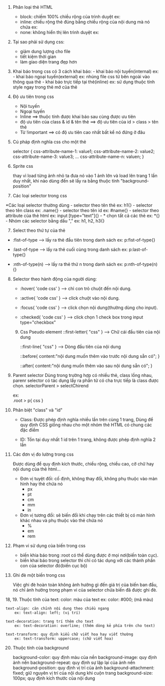 01. Phân loại thẻ HTML
    - block: chiếm 100% chiều rộng của trình duyệt
        ex: <div></div>
    - inline: chiều rộng thẻ đúng bằng chiều rộng của nội dung mà nó chứa
        ex: <span></span>
    - none: không hiển thị lên trình duyệt
        ex: <meta></meta>

02. Tại sao phải sử dụng css:
    - giảm dung lượng cho file
    - tiết kiệm thời gian
    - làm giao diện trang đẹp hơn

03. Khai báo trong css
    có 3 cách khai báo:
        - khai báo nội tuyến(internal)
            ex: <style>
                    code css
                </style>
        - khai báo ngoại tuyến(external)
            ex: nhúng file css từ bên ngoài vào thông qua thẻ <link>
                <link rel="stylesheet" href="style.css">
        - khai báo trực tiếp tại thẻ(inline)
             ex: sử dụng thuộc tính style ngay trong thẻ mở của thẻ

04. Độ ưu tiên trong css

    - Nội tuyến
    - Ngoại tuyến
    - Inline
        ==> thuộc tính được khai báo sau cùng được ưu tiên
    - độ ưu tiên của class & id & tên thẻ
        ==> độ ưu tiên của id > class > tên thẻ
    - Từ !important
        ==> có độ ưu tiên cao nhất bất kể nó đứng ở đâu

05. Cú pháp định nghĩa css cho một thẻ

    selector {
    	css-attribute-name-1: value1;
    	css-attribute-name-2: value2;
    	css-attribute-name-3: value3;
    	...
    	css-attribute-name-n: valuen;
    }

21. Sprite css

    thay vì load từng ảnh nhỏ ta đưa nó vào 1 ảnh lớn và load lên trang 1 lần duy nhất, khi nào dùng đến sẽ lấy ra bằng thuộc tính "background-position"
06. Các loại selector trong css

*Các loại selector thường dùng
    - selector theo tên thẻ
        ex: h1{}
    - selector theo tên class
        ex: .name{}
    - selector theo tên id
        ex: #name{}
    - selector theo attribute của thẻ html
        ex: input [type="text"]{}
    - * chọn tất cả các thẻ
        ex: *{}
    - Nhóm các selector bằng dấu ","
        ex: h1, h2, h3{}

07. Select theo thứ tự của thẻ
- :fist-of-type  --> lấy ra thẻ đầu tiên trong danh sách
    ex: p:fist-of-type{}

- :last-of-type  --> lấy ra thẻ cuối cùng trong danh sách
    ex: p:last-of-type{}

- :nth-of-type(n)  --> lấy ra thẻ thứ n trong danh sách
    ex: p:nth-of-type(n){}


08. Selector theo hành động của người dùng:

    - :hover{
        'code css'
        }
    --> chỉ con trỏ chuột đến nội dung. 

    - :active{
        'code css'
    }
    --> click chuột vào nội dung. 

    - :focus{
        'code css'
    }
    --> click chọn nội dung(thường dùng cho input). 

    - :checked{
        'code css'
    }
    --> click chọn 1 check box trong input type="checkbox"

    09. Css Pseudo element
        ::first-letter{
                "css"
            }
        --> Chữ cái đầu tiên của nội dung

        ::first-line{
                "css"
            }
        --> Dòng đầu tiên của nội dung

        ::before{
                content:"nội dung muốn thêm vào trước nội dung sẵn có";
            }

        ::after{
                content:"nội dung muốn thêm vào sau nội dung sẵn có";
            }

10. Parent selector
    Dùng trong trường hợp có nhiều thẻ, class lồng nhau, parenr selector có tác dụng lấy ra phần tử có cha trực tiếp là class được chọn.
    selectorParent > selectChirend

    ex:     
        .root > p{
            css
        }

11. Phân biệt "class" và "id"

    - Class: Được phép định nghĩa nhiều lần trên cùng 1 trang,
            Dùng để quy định CSS giống nhau cho một nhóm thẻ HTML có chung các đặc điểm
    
    - ID: Tồn tại duy nhất 1 id trên 1 trang, không được phép định nghĩa 2 lần

12. Các đơn vị đo lường trong css

    Được dùng để quy định kích thước, chiều rộng, chiều cao, cỡ chữ hay nội dung của thẻ html...

    * Đơn vị tuyệt đối: cố định, không thay đổi, không phụ thuộc vào màn hình hay thẻ chứa nó
        - px
        - pt
        - cm
        - mm
        - in
    * Đơn vị tương đối: sẽ biến đổi khi chạy trên các thiết bị có màn hình khác nhau và phụ thuộc vào thẻ chứa nó
        - %
        - em
        - rem

16. Phạm vi sử dụng của biến trong css

    - biến khia báo trong :root có thể dùng được ở mọi nơi(biến toàn cục).
    - biến khai báo trong selector thì chỉ có tác dụng với các thành phần con của selector đó(biến cục bộ)

17. Ghi đè một biến trong css

    Việc ghi đè hoàn toàn không ảnh hưởng gì đến giá trị của biến ban đầu, nó chỉ ảnh hưởng trong phạm vi của selector chứa biến đã được ghi đè.

18, 19. Thuộc tính của text:
	color: màu của text
		ex: color: #000; (mã màu)
	
	text-align: căn chỉnh nội dung theo chiều ngang
		ex: text-align: left; (vị trí)

	text-decoration: trang trí thêm cho text
		ex: text-decoration: overline; (thêm dòng kẻ phía trên cho text)

	text-transform: quy định kiểu chữ viết hoa hay viết thường
		ex: text-transform: uppercase; (chữ viết hoa)
        

20. Thuộc tính của background

    background-color: quy định màu của nền
    background-image: quy định ảnh nền
    background-repeat: quy định sự lặp lại của ảnh nền
    background-position: quy định vị trí của ảnh
    background-attachment: fixed; giữ nguyên vị trí của nội dung khi cuộn trang
    background-size: 100px; quy định kích thước của nội dung


        
